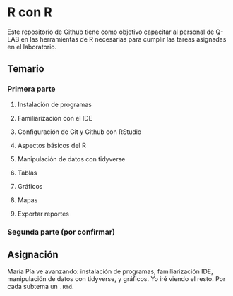 # R con R

<!-- badges: start -->
<!-- badges: end -->

Este repositorio de Github tiene como objetivo capacitar al personal de Q-LAB en las herramientas de R necesarias para cumplir las tareas asignadas en el laboratorio.

## Temario

### Primera parte

1.  Instalación de programas

2.  Familiarización con el IDE

3.  Configuración de Git y Github con RStudio

4.  Aspectos básicos del R

5.  Manipulación de datos con tidyverse

6.  Tablas

7.  Gráficos

8.  Mapas

9.  Exportar reportes

### Segunda parte (por confirmar)

## Asignación

María Pía ve avanzando: instalación de programas, familiarización IDE, manipulación de datos con tidyverse, y gráficos. Yo iré viendo el resto. Por cada subtema un `.Rmd`.
